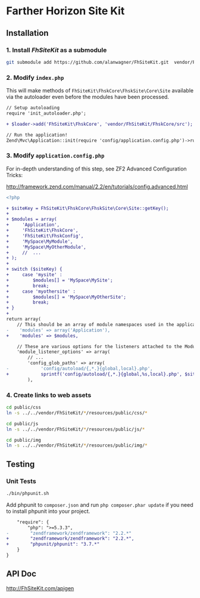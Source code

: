 Farther Horizon Site Kit
===

Installation
------------------------------

### 1.  Install *FhSiteKit* as a submodule
```bash
git submodule add https://github.com/alanwagner/FhSiteKit.git  vendor/FhSiteKit
```

### 2.  Modify `index.php`

This will make methods of `FhSiteKit\FhskCore\FhskSite\Core\Site` available via the autoloader even before the modules have been processed.

```diff
// Setup autoloading
require 'init_autoloader.php';

+ $loader->add('FhSiteKit\FhskCore', 'vendor/FhSiteKit/FhskCore/src');

// Run the application!
Zend\Mvc\Application::init(require 'config/application.config.php')->run();
```

### 3.  Modify `application.config.php`

For in-depth understanding of this step, see ZF2 Advanced Configuration Tricks:

http://framework.zend.com/manual/2.2/en/tutorials/config.advanced.html

```diff
<?php

+ $siteKey = FhSiteKit\FhskCore\FhskSite\Core\Site::getKey();
+ 
+ $modules = array(
+     'Application',
+     'FhSiteKit\FhskCore',
+     'FhSiteKit\FhskConfig',
+     'MySpace\MyModule',
+     'MySpace\MyOtherModule',
+     //  ...
+ );
+ 
+ switch ($siteKey) {
+     case 'mysite' :
+         $modules[] = 'MySpace\MySite';
+         break;
+     case 'myothersite' :
+         $modules[] = 'MySpace\MyOtherSite';
+         break;
+ }
+ 
return array(
    // This should be an array of module namespaces used in the application.
-    'modules' => array('Application'),
+    'modules' => $modules,

    // These are various options for the listeners attached to the ModuleManager
    'module_listener_options' => array(
        // ...
        'config_glob_paths' => array(
-            'config/autoload/{,*.}{global,local}.php',
+            sprintf('config/autoload/{,*.}{global,%s,local}.php', $siteKey),
        ),
```

### 4.  Create links to web assets
```bash
cd public/css
ln -s ../../vendor/FhSiteKit/*/resources/public/css/*

cd public/js
ln -s ../../vendor/FhSiteKit/*/resources/public/js/*

cd public/img
ln -s ../../vendor/FhSiteKit/*/resources/public/img/*
```

Testing
-------------------------

### Unit Tests

```bash
./bin/phpunit.sh
```

Add phpunit to `composer.json` and run `php composer.phar update` if you need to install phpunit into your project.

```diff
    "require": {
        "php": ">=5.3.3",
-        "zendframework/zendframework": "2.2.*"
+        "zendframework/zendframework": "2.2.*",
+        "phpunit/phpunit": "3.7.*"
    }
}
```

API Doc
-------------------------

http://FhSiteKit.com/apigen
